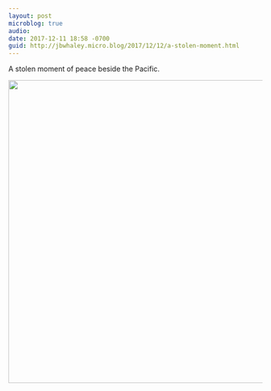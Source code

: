 ```yaml
---
layout: post
microblog: true
audio: 
date: 2017-12-11 18:58 -0700
guid: http://jbwhaley.micro.blog/2017/12/12/a-stolen-moment.html
---
```

A stolen moment of peace beside the Pacific.

<img src="http://www.jarrodwhaley.com/uploads/2017/b079dcf128.jpg" width="600" height="600" />
